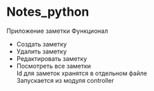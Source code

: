 # Notes_python
Приложение заметки
Функционал<br>
- Создать заметку
- Удалить заметку
- Редактировать заметку
- Посмотреть все заметки<br>
Id для заметок хранятся в отдельном файле<br>
Запускается из модуля controller
